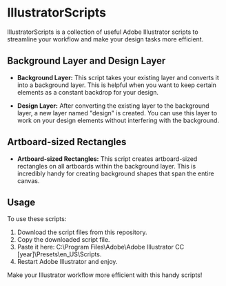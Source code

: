 # IllustratorScripts

IllustratorScripts is a collection of useful Adobe Illustrator scripts to streamline your workflow and make your design tasks more efficient.

## Background Layer and Design Layer

- **Background Layer:** This script takes your existing layer and converts it into a background layer. This is helpful when you want to keep certain elements as a constant backdrop for your design.

- **Design Layer:** After converting the existing layer to the background layer, a new layer named "design" is created. You can use this layer to work on your design elements without interfering with the background.

## Artboard-sized Rectangles

- **Artboard-sized Rectangles:** This script creates artboard-sized rectangles on all artboards within the background layer. This is incredibly handy for creating background shapes that span the entire canvas.

## Usage

To use these scripts:

1. Download the script files from this repository.
2. Copy the downloaded script file.
3. Paste it here: C:\Program Files\Adobe\Adobe Illustrator CC [year]\Presets\en_US\Scripts.
4. Restart Adobe Illustrator and enjoy.

Make your Illustrator workflow more efficient with this handy scripts!
